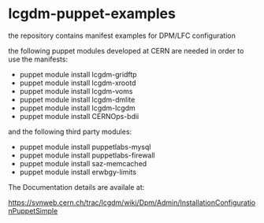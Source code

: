 # lcgdm-puppet-examples
the repository contains manifest examples for DPM/LFC configuration

the following puppet modules developed at CERN are needed in order to use the manifests:

* puppet module install lcgdm-gridftp
* puppet module install lcgdm-xrootd
* puppet module install lcgdm-voms
* puppet module install lcgdm-dmlite
* puppet module install lcgdm-lcgdm
* puppet module install CERNOps-bdii

and the following third party modules:

* puppet module install puppetlabs-mysql
* puppet module install puppetlabs-firewall
* puppet module install saz-memcached
* puppet module install erwbgy-limits

The Documentation details are availale at:

https://svnweb.cern.ch/trac/lcgdm/wiki/Dpm/Admin/InstallationConfigurationPuppetSimple


